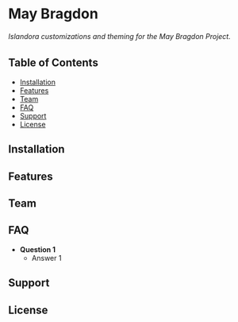 # May Bragdon

###### Islandora customizations and theming for the May Bragdon Project.

## Table of Contents

- [Installation](#installation)
- [Features](#features)
- [Team](#team)
- [FAQ](#faq)
- [Support](#support)
- [License](#license)

## Installation

## Features

## Team

## FAQ

- **Question 1**
    - Answer 1

## Support

## License
